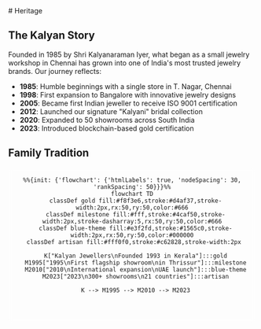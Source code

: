 
<style>
/* Light Theme */
[data-md-color-scheme="default"] h1, 
[data-md-color-scheme="default"] h2, 
[data-md-color-scheme="default"] h3, 
[data-md-color-scheme="default"] h4, 
[data-md-color-scheme="default"] h5, 
[data-md-color-scheme="default"] h6 {
    color: blue !important;
}

/* Dark Theme */
[data-md-color-scheme="slate"] h1, 
[data-md-color-scheme="slate"] h2, 
[data-md-color-scheme="slate"] h3, 
[data-md-color-scheme="slate"] h4, 
[data-md-color-scheme="slate"] h5, 
[data-md-color-scheme="slate"] h6 {
    color:rgb(5, 245, 209) !important;
}
</style>
</style>
# Heritage

## The Kalyan Story

Founded in 1985 by Shri Kalyanaraman Iyer, what began as a small jewelry workshop in Chennai has grown into one of India's most trusted jewelry brands. Our journey reflects:

- **1985**: Humble beginnings with a single store in T. Nagar, Chennai
- **1998**: First expansion to Bangalore with innovative jewelry designs
- **2005**: Became first Indian jeweller to receive ISO 9001 certification
- **2012**: Launched our signature "Kalyani" bridal collection
- **2020**: Expanded to 50 showrooms across South India
- **2023**: Introduced blockchain-based gold certification

## Family Tradition


```mermaid
%%{init: {'flowchart': {'htmlLabels': true, 'nodeSpacing': 30, 'rankSpacing': 50}}}%%
flowchart TD
  classDef gold fill:#f8f3e6,stroke:#d4af37,stroke-width:2px,rx:50,ry:50,color:#666
  classDef milestone fill:#fff,stroke:#4caf50,stroke-width:2px,stroke-dasharray:5,rx:50,ry:50,color:#666
  classDef blue-theme fill:#e3f2fd,stroke:#1565c0,stroke-width:2px,rx:50,ry:50,color:#000000
  classDef artisan fill:#fff0f0,stroke:#c62828,stroke-width:2px 

  K["Kalyan Jewellers\nFounded 1993 in Kerala"]:::gold
  M1995["1995\nFirst flagship showroom\nin Thrissur"]:::milestone
  M2010["2010\nInternational expansion\nUAE launch"]:::blue-theme
  M2023["2023\n300+ showrooms\n21 countries"]:::artisan

  K --> M1995 --> M2010 --> M2023




```
<style>
/* Mermaid diagram styling */
.mermaid {
    background: rgba(255, 255, 255, 0.1); /* Adjust transparency */
    border-radius: 8px;
    padding: 16px;
    margin: 20px 0;
    text-align: center;
    backdrop-filter: blur(5px); /* Adds a subtle blur effect */
}
.mermaid .node rect {
    rx: 80px !important;
    ry: 40px !important;
   
}
  /* Gold-themed nodes */
.mermaid .node rect.gold {
    filter: drop-shadow(0 4px 6px rgba(212, 175, 55, 0.3));
}

</style>

<style>
h1:hover, h2:hover, h3:hover h4:hover, h5:hover, h6:hover {
    opacity: 0.7; /* Dims the text when hovered */
    transition: opacity 0.3s ease-in-out;
    cursor: pointer;
}
</style>
